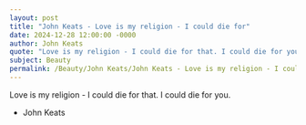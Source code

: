 ```yaml
---
layout: post
title: "John Keats - Love is my religion - I could die for"
date: 2024-12-28 12:00:00 -0000
author: John Keats
quote: "Love is my religion - I could die for that. I could die for you."
subject: Beauty
permalink: /Beauty/John Keats/John Keats - Love is my religion - I could die for
---
```


Love is my religion - I could die for that. I could die for you.

- John Keats
